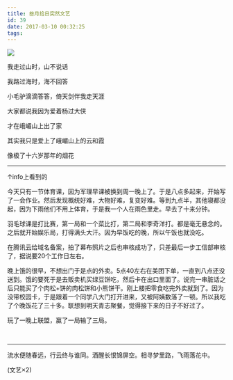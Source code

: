 ```yaml
---
title: 叁月拾日突然文艺
id: 39
date: 2017-03-10 00:32:25
tags:
---
```

![](http://eremite-1252628011.cossh.myqcloud.com/wp-content/uploads/2016/12/5649085620161220200243094_640.jpg)

我走过山时，山不说话

我路过海时，海不回答

小毛驴滴滴答答，倚天剑伴我走天涯

大家都说我因为爱着杨过大侠

才在峨嵋山上出了家

其实我只是爱上了峨嵋山上的云和霞

像极了十六岁那年的烟花

* * *

↑info上看到的

今天只有一节体育课，因为军理早课被换到周一晚上了。于是八点多起来，开始写了一会作业。然后发现概统好难，大物好难，复变好难。等到九点半，其他寝都没起，因为下雨他们不用上体育，于是我一个人在雨色里走。早去了十来分钟。

羽毛球课是打比赛，第一局和一个菜比打，第二局和李奇洋打。都是毫无悬念的。之后就开始娱乐局，打得满头大汗。因为早饭吃的晚，所以午饭也就没吃。

在腾讯云给域名备案，拍了幕布照片之后也审核成功了，只差最后一步工信部审核了，据说要20个工作日左右。

晚上饿的很早，不想出门于是点的外卖。5点40左右在美团下单，一直到八点还没送到。饿的要死于是去贩卖机买绿豆饼吃，然后卡在出口里面了。说完一串脏话之后只能买了个肉松+饼的肉松饼和小熊饼干。刚上楼把零食吃完外卖就到了。因为没带校园卡，于是跟着一个同学八大门打开进来，又被阿姨数落了一顿。所以我吃了个晚饭花了三十多。联想到明天青志聚餐，觉得接下来的日子不好过了。

玩了一晚上联盟，赢了一局输了三局。

&nbsp;

* * *

流水便随春远，行云终与谁同。酒醒长恨锦屏空。相寻梦里路，飞雨落花中。

(文艺×2)

